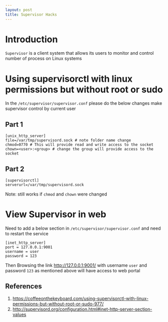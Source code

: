 ```yaml
---
layout: post
title: Supervisor Hacks
---
```


# Introduction

``Supervisor`` is a client system that allows its users to monitor and control number of process on Linux systems  

# Using supervisorctl with linux permissions but without root or sudo

In the ``/etc/supervisor/supervisor.conf`` please do the below changes make supervisor control by current user

## Part 1

```
[unix_http_server]
file=/var/tmp/supervisord.sock # note folder name change
chmod=0770 # This will provide read and write access to the socket
chown=<user>:<group> # change the group will provide access to the socket 
```

## Part 2

```
[supervisorctl]
serverurl=/var/tmp/supervisord.sock
```

Note: still works if ``chmod`` and ``chown`` were changed

# View Supervisor in web

Need to add a below section in ``/etc/supervisor/supervisor.conf`` and need to restart the service

```
[inet_http_server]
port = 127.0.0.1:9001
username = user
password = 123
```

Then Browsing the link http://127.0.0.1:9001/ with username ``user`` and password ``123`` as mentioned above will have access to web portal

## References

1. https://coffeeonthekeyboard.com/using-supervisorctl-with-linux-permissions-but-without-root-or-sudo-977/
2. http://supervisord.org/configuration.html#inet-http-server-section-values